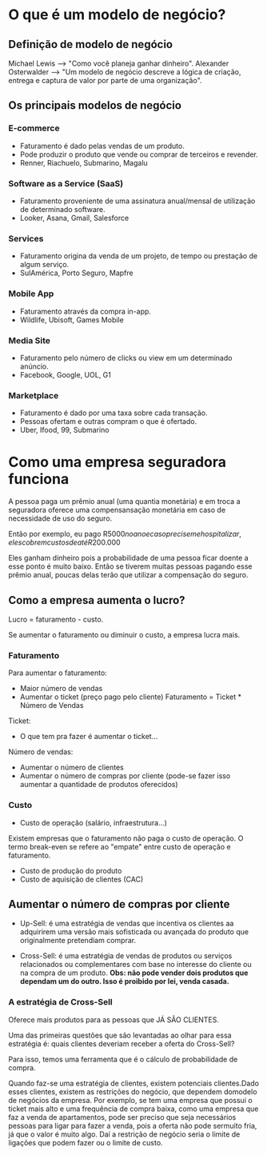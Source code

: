 # O que é um modelo de negócio?

## Definição de modelo de negócio

Michael Lewis --> "Como você planeja ganhar dinheiro".
Alexander Osterwalder --> "Um modelo de negócio descreve a lógica de criação, entrega e captura de valor por parte de uma organização".

## Os principais modelos de negócio

### E-commerce

* Faturamento é dado pelas vendas de um produto.
* Pode produzir o produto que vende ou comprar de terceiros e revender.
* Renner, Riachuelo, Submarino, Magalu

### Software as a Service (SaaS)

* Faturamento proveniente de uma assinatura anual/mensal de utilização de determinado software.
* Looker, Asana, Gmail, Salesforce

### Services

* Faturamento origina da venda de um projeto, de tempo ou prestação de algum serviço.
* SulAmérica, Porto Seguro, Mapfre

### Mobile App

* Faturamento através da compra in-app.
* Wildlife, Ubisoft, Games Mobile

### Media Site

* Faturamento pelo número de clicks ou view em um determinado anúncio.
* Facebook, Google, UOL, G1

### Marketplace

* Faturamento é dado por uma taxa sobre cada transação.
* Pessoas ofertam e outras compram o que é ofertado.
* Uber, Ifood, 99, Submarino


# Como uma empresa seguradora funciona

A pessoa paga um prêmio anual (uma quantia monetária) e em troca a seguradora oferece uma compensansação monetária em caso de necessidade de uso do seguro.

Então por exemplo, eu pago R$5000 no ano e caso precise me hospitalizar, eles cobrem custos de até R$200.000 

Eles ganham dinheiro pois a probabilidade de uma pessoa ficar doente a esse ponto é muito baixo. Então se tiverem muitas pessoas pagando esse prêmio anual, poucas delas terão que utilizar a compensação do seguro.

## Como a empresa aumenta o lucro?

Lucro = faturamento - custo.

Se aumentar o faturamento ou diminuir o custo, a empresa lucra mais.

### Faturamento

Para aumentar o faturamento:
* Maior número de vendas
* Aumentar o ticket (preço pago pelo cliente)
Faturamento = Ticket * Número de Vendas

Ticket:
* O que tem pra fazer é aumentar o ticket...

Número de vendas:
* Aumentar o número de clientes
* Aumentar o número de compras por cliente (pode-se fazer isso aumentar a quantidade de produtos oferecidos)

### Custo

* Custo de operação (salário, infraestrutura...)

Existem empresas que o faturamento não paga o custo de operação. O termo break-even se refere ao "empate" entre custo de operação e faturamento.

* Custo de produção do produto
* Custo de aquisição de clientes (CAC)

## Aumentar o número de compras por cliente

* Up-Sell: é uma estratégia de vendas que incentiva os clientes aa adquirirem uma versão mais sofisticada ou avançada do produto que originalmente pretendiam comprar.

* Cross-Sell: é uma estratégia de vendas de produtos ou serviços relacionados ou complementares com base no interesse do cliente ou na compra de um produto.
<b> Obs: não pode vender dois produtos que dependam um do outro. Isso é proibido por lei, venda casada.</b>

### A estratégia de Cross-Sell

Oferece mais produtos para as pessoas que JÁ SÂO CLIENTES.

Uma das primeiras questões que são levantadas ao olhar para essa estratégia é: quais clientes deveriam receber a oferta do Cross-Sell?

Para isso, temos uma ferramenta que é o cálculo de probabilidade de compra.

Quando faz-se uma estratégia de clientes, existem potenciais clientes.Dado esses clientes, existem as restrições do negócio, que dependem domodelo de negócios da empresa. Por exemplo, se tem uma empresa que possui o ticket mais alto e uma frequência de compra baixa, como uma empresa que faz a venda de apartamentos, pode ser preciso que seja necessários pessoas para ligar para fazer a venda, pois a oferta não pode sermuito fria, já que o valor é muito algo. Daí a restrição de negócio seria o limite de ligações que podem fazer ou o limite de custo.












